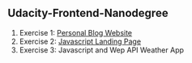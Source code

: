 ## Udacity-Frontend-Nanodegree

1. Exercise 1: [Personal Blog Website](https://github.com/bulbi/Udacity-Frontend-Nanodegree/tree/master/Exercise1_FrontEnd)
2. Exercise 2: [Javascript Landing Page](https://github.com/bulbi/Udacity-Frontend-Nanodegree/tree/master/Exercise2_Javascript/projects/landing-page)
3. Exercise 3: Javascript and Wep API Weather App
